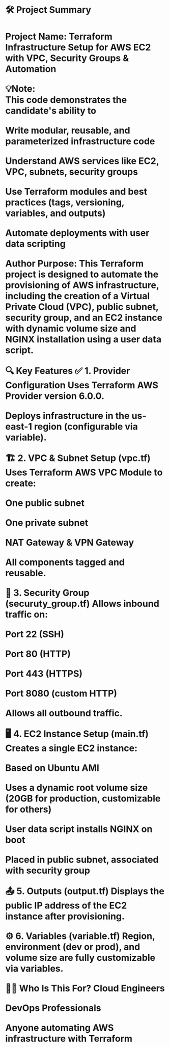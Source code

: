 <h1>🛠 Project Summary<h1>

Project Name: Terraform Infrastructure Setup for AWS EC2 with VPC, Security Groups & Automation
<br>

💡Note:<br>
This code demonstrates the candidate's ability to

Write modular, reusable, and parameterized infrastructure code

Understand AWS services like EC2, VPC, subnets, security groups

Use Terraform modules and best practices (tags, versioning, variables, and outputs)

Automate deployments with user data scripting


Author Purpose:
This Terraform project is designed to automate the provisioning of AWS infrastructure, including the creation of a Virtual Private Cloud (VPC), public subnet, security group, and an EC2 instance with dynamic volume size and NGINX installation using a user data script.

🔍 Key Features
✅ 1. Provider Configuration
Uses Terraform AWS Provider version 6.0.0.

Deploys infrastructure in the us-east-1 region (configurable via variable).

🏗️ 2. VPC & Subnet Setup (vpc.tf)
Uses Terraform AWS VPC Module to create:

One public subnet

One private subnet

NAT Gateway & VPN Gateway

All components tagged and reusable.

🔐 3. Security Group (securuty_group.tf)
Allows inbound traffic on:

Port 22 (SSH)

Port 80 (HTTP)

Port 443 (HTTPS)

Port 8080 (custom HTTP)

Allows all outbound traffic.

🖥️ 4. EC2 Instance Setup (main.tf)
Creates a single EC2 instance:

Based on Ubuntu AMI

Uses a dynamic root volume size (20GB for production, customizable for others)

User data script installs NGINX on boot

Placed in public subnet, associated with security group

📤 5. Outputs (output.tf)
Displays the public IP address of the EC2 instance after provisioning.

⚙️ 6. Variables (variable.tf)
Region, environment (dev or prod), and volume size are fully customizable via variables.

🧑‍💻 Who Is This For?
Cloud Engineers

DevOps Professionals

Anyone automating AWS infrastructure with Terraform

